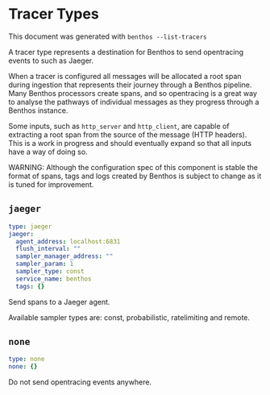 Tracer Types
============

This document was generated with `benthos --list-tracers`

A tracer type represents a destination for Benthos to send opentracing events to
such as Jaeger.

When a tracer is configured all messages will be allocated a root span during
ingestion that represents their journey through a Benthos pipeline. Many Benthos
processors create spans, and so opentracing is a great way to analyse the
pathways of individual messages as they progress through a Benthos instance.

Some inputs, such as `http_server` and `http_client`, are capable of
extracting a root span from the source of the message (HTTP headers). This is
a work in progress and should eventually expand so that all inputs have a way of
doing so.

WARNING: Although the configuration spec of this component is stable the format
of spans, tags and logs created by Benthos is subject to change as it is tuned
for improvement.

## `jaeger`

``` yaml
type: jaeger
jaeger:
  agent_address: localhost:6831
  flush_interval: ""
  sampler_manager_address: ""
  sampler_param: 1
  sampler_type: const
  service_name: benthos
  tags: {}
```

Send spans to a Jaeger agent.

Available sampler types are: const, probabilistic, ratelimiting and remote.

## `none`

``` yaml
type: none
none: {}
```

Do not send opentracing events anywhere.
